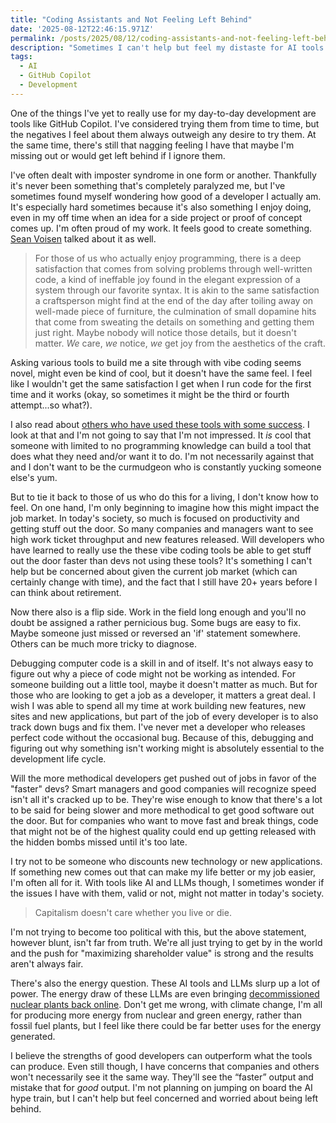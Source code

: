 ```yaml
---
title: "Coding Assistants and Not Feeling Left Behind"
date: '2025-08-12T22:46:15.971Z'
permalink: /posts/2025/08/12/coding-assistants-and-not-feeling-left-behind/index.html
description: "Sometimes I can't help but feel my distaste for AI tools like GitHub Copilot might cause me to be left behind."
tags:
  - AI
  - GitHub Copilot
  - Development
---
```

One of the things I've yet to really use for my day-to-day development are tools like GitHub Copilot. I've considered trying them from time to time, but the negatives I feel about them always outweigh any desire to try them. At the same time, there's still that nagging feeling I have that maybe I'm missing out or would get left behind if I ignore them.
<!-- excerpt -->

I've often dealt with imposter syndrome in one form or another. Thankfully it's never been something that's completely paralyzed me, but I've sometimes found myself wondering how good of a developer I actually am. It's especially hard sometimes because it's also something I enjoy doing, even in my off time when an idea for a side project or proof of concept comes up. I'm often proud of my work. It feels good to create something. [Sean Voisen](https://seanvoisen.com/blog/programming-is-a-feeling-ai-is-changing-it/) talked about it as well.

> For those of us who actually enjoy programming, there is a deep satisfaction that comes from solving problems through well-written code, a kind of ineffable joy found in the elegant expression of a system through our favorite syntax. It is akin to the same satisfaction a craftsperson might find at the end of the day after toiling away on well-made piece of furniture, the culmination of small dopamine hits that come from sweating the details on something and getting them just right. Maybe nobody will notice those details, but it doesn't matter. *We* care, *we* notice, *we* get joy from the aesthetics of the craft.

Asking various tools to build me a site through with vibe coding seems novel, might even be kind of cool, but it doesn't have the same feel. I feel like I wouldn't get the same satisfaction I get when I run code for the first time and it works (okay, so sometimes it might be the third or fourth attempt...so what?).

I also read about [others who have used these tools with some success](https://www.techdirt.com/2025/06/03/how-i-built-a-task-management-tool-for-almost-nothing/). I look at that and I'm not going to say that I'm not impressed. It *is* cool that someone with limited to no programming knowledge can build a tool that does what they need and/or want it to do. I'm not necessarily against that and I don't want to be the curmudgeon who is constantly yucking someone else's yum.

But to tie it back to those of us who do this for a living, I don't know how to feel. On one hand, I'm only beginning to imagine how this might impact the job market. In today's society, so much is focused on productivity and getting stuff out the door. So many companies and managers want to see high work ticket throughput and new features released. Will developers who have learned to really use the these vibe coding tools be able to get stuff out the door faster than devs not using these tools? It's something I can't help but be concerned about given the current job market (which can certainly change with time), and the fact that I still have 20+ years before I can think about retirement.

Now there also is a flip side. Work in the field long enough and you'll no doubt be assigned a rather pernicious bug. Some bugs are easy to fix. Maybe someone just missed or reversed an 'if' statement somewhere. Others can be much more tricky to diagnose.

Debugging computer code is a skill in and of itself. It's not always easy to figure out why a piece of code might not be working as intended. For someone building out a little tool, maybe it doesn't matter as much. But for those who are looking to get a job as a developer, it matters a great deal. I wish I was able to spend all my time at work building new features, new sites and new applications, but part of the job of every developer is to also track down bugs and fix them. I've never met a developer who releases perfect code without the occasional bug. Because of this, debugging and figuring out why something isn't working might is absolutely essential to the development life cycle.

Will the more methodical developers get pushed out of jobs in favor of the "faster" devs? Smart managers and good companies will recognize speed isn't all it's cracked up to be. They're wise enough to know that there's a lot to be said for being slower and more methodical to get good software out the door. But for companies who want to move fast and break things, code that might not be of the highest quality could end up getting released with the hidden bombs missed until it's too late.

I try not to be someone who discounts new technology or new applications. If something new comes out that can make my life better or my job easier, I'm often all for it. With tools like AI and LLMs though, I sometimes wonder if the issues I have with them, valid or not, might not matter in today's society.

> Capitalism doesn't care whether you live or die.

I'm not trying to become too political with this, but the above statement, however blunt, isn't far from truth. We're all just trying to get by in the world and the push for "maximizing shareholder value" is strong and the results aren't always fair.

There's also the energy question. These AI tools and LLMs slurp up a lot of power. The energy draw of these LLMs are even bringing [decommissioned nuclear plants back online](https://www.npr.org/2024/09/20/nx-s1-5120581/three-mile-island-nuclear-power-plant-microsoft-ai). Don't get me wrong, with climate change, I'm all for producing more energy from nuclear and green energy, rather than fossil fuel plants, but I feel like there could be far better uses for the energy generated.

I believe the strengths of good developers can outperform what the tools can produce. Even still though, I have concerns that companies and others won't necessarily see it the same way. They'll see the “faster” output and mistake that for *good* output. I'm not planning on jumping on board the AI hype train, but I can't help but feel concerned and worried about being left behind.